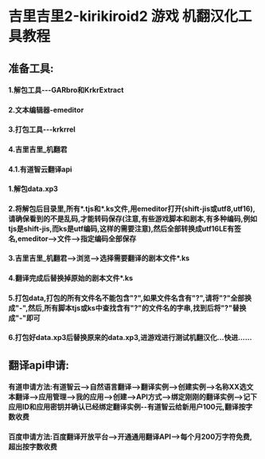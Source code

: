 # 吉里吉里2-kirikiroid2 游戏 机翻汉化工具教程

## 准备工具:
#### 1.解包工具---GARbro和KrkrExtract
#### 2.文本编辑器-emeditor
#### 3.打包工具---krkrrel
#### 4.吉里吉里_机翻君
#### 4.1.有道智云翻译api

#### 1.解包data.xp3
#### 2.将解包后目录里,所有*.tjs和*.ks文件,用emeditor打开(shift-jis或utf8,utf16),请确保看到的不是乱码,才能转码保存(注意,有些游戏脚本和剧本,有多种编码,例如tjs是shift-jis,而ks是utf编码,这样的需要注意),然后全部转换成utf16LE有签名,emeditor-->文件-->指定编码全部保存
#### 3.吉里吉里_机翻君-->浏览-->选择需要翻译的剧本文件*.ks
#### 4.翻译完成后替换掉原始的剧本文件*.ks
#### 5.打包data,打包的所有文件名不能包含"?",如果文件名含有"?",请将"?"全部换成"-",然后,所有脚本tjs或ks中查找含有"?"的文件名的字串,找到后将"?"替换成"-"即可
#### 6.打包好data.xp3后替换原来的data.xp3,进游戏进行测试机翻汉化...快进......

## 翻译api申请:

#### 有道申请方法:有道智云-->自然语言翻译-->翻译实例-->创建实例-->名称XX选文本翻译-->应用管理-->我的应用-->创建-->API方式-->绑定刚刚的翻译实例-->记下应用ID和应用密钥并确认已经绑定翻译实例--有道智云给新用户100元,翻译按字数收费

#### 百度申请方法:百度翻译开放平台-->开通通用翻译API-->每个月200万字符免费,超出按字数收费

